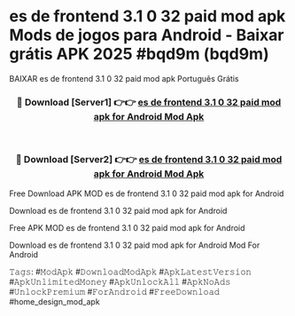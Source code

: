 # es de frontend 3.1 0 32 paid mod apk Mods de jogos para Android - Baixar grátis APK 2025 #bqd9m (bqd9m)
BAIXAR es de frontend 3.1 0 32 paid mod apk Português Grátis

<div align="center">
<h3>🔴 Download [Server1] 👉👉 <a href="https://apps.libra.edu.pl?title=es_de_frontend_3.1_0_32_paid_mod_apk&ref=21FP2">es de frontend 3.1 0 32 paid mod apk for Android Mod Apk</a></h3><br>

<h3>🔴 Download [Server2] 👉👉 <a href="https://apps.libra.edu.pl?title=es_de_frontend_3.1_0_32_paid_mod_apk&ref=21FP2">es de frontend 3.1 0 32 paid mod apk for Android Mod Apk</a></h3>
</div>


Free Download APK MOD es de frontend 3.1 0 32 paid mod apk for Android

Download es de frontend 3.1 0 32 paid mod apk for Android 

Free APK MOD es de frontend 3.1 0 32 paid mod apk for Android 

Download es de frontend 3.1 0 32 paid mod apk for Android Mod For Android

𝚃𝚊𝚐𝚜: #𝙼𝚘𝚍𝙰𝚙𝚔 #𝙳𝚘𝚠𝚗𝚕𝚘𝚊𝚍𝙼𝚘𝚍𝙰𝚙𝚔 #𝙰𝚙𝚔𝙻𝚊𝚝𝚎𝚜𝚝𝚅𝚎𝚛𝚜𝚒𝚘𝚗 #𝙰𝚙𝚔𝚄𝚗𝚕𝚒𝚖𝚒𝚝𝚎𝚍𝙼𝚘𝚗𝚎𝚢 #𝙰𝚙𝚔𝚄𝚗𝚕𝚘𝚌𝚔𝙰𝚕𝚕 #𝙰𝚙𝚔𝙽𝚘𝙰𝚍𝚜 #𝚄𝚗𝚕𝚘𝚌𝚔𝙿𝚛𝚎𝚖𝚒𝚞𝚖 #𝙵𝚘𝚛𝙰𝚗𝚍𝚛𝚘𝚒𝚍 #𝙵𝚛𝚎𝚎𝙳𝚘𝚠𝚗𝚕𝚘𝚊𝚍 #home_design_mod_apk